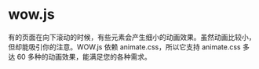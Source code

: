 # wow.js
有的页面在向下滚动的时候，有些元素会产生细小的动画效果。虽然动画比较小，但却能吸引你的注意。WOW.js 依赖 animate.css，所以它支持 animate.css 多达 60 多种的动画效果，能满足您的各种需求。<br/>
